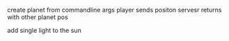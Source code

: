 create planet from commandline args
player sends positon
servesr returns with other planet pos

add single light to the sun